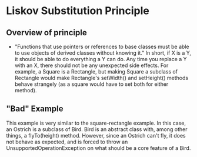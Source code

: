 # Liskov Substitution Principle

## Overview of principle
* "Functions that use pointers or references to base classes must be able to use objects of derived classes without knowing it."
In short, if X is a Y, it should be able to do everything a Y can do. Any time you replace a Y with an X, there should not be any unexpected side effects. For example, a Square is a Rectangle, but making Square a subclass of Rectangle would make Rectangle's setWidth() and setHeight() methods behave strangely (as a square would have to set both for either method).

## "Bad" Example
This example is very similar to the square-rectangle example. In this case, an Ostrich is a subclass of Bird. Bird is an abstract class with, among other things, a flyTo(height) method. However, since an Ostrich can't fly, it does not behave as expected, and is forced to throw an UnsupportedOperationException on what should be a core feature of a Bird.
